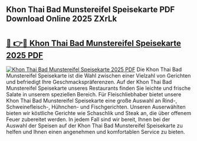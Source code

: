 ## Khon Thai Bad Munstereifel Speisekarte PDF Download Online 2025 ZXrLk

# <h2><a href="http://gc7eaf8.nevu.top/?p=Khon+Thai+Bad+Munstereifel+Speisekarte">🔗 👉🔴 Khon Thai Bad Munstereifel Speisekarte 2025 PDF</a></h2>

[![Khon Thai Bad Munstereifel Speisekarte 2025 PDF](https://i.imgur.com/dBaPXMq.png)](http://gc7eaf8.nevu.top/?p=Khon+Thai+Bad+Munstereifel+Speisekarte)
Die Khon Thai Bad Munstereifel Speisekarte ist die Wahl zwischen einer Vielzahl von Gerichten und befriedigt Ihre Geschmackspräferenzen. Auf der Khon Thai Bad Munstereifel Speisekarte unseres Restaurants finden Sie leichte und frische Salate in unserem speziellen Bereich. Für Fleischliebhaber bietet unsere Khon Thai Bad Munstereifel Speisekarte eine große Auswahl an Rind-, Schweinefleisch-, Hühnchen- und Fischgerichten. Unseren Auserwählten bieten wir köstliche Gerichte wie Schaschlik und Steak an, die über offenem Feuer zubereitet werden. In jedem Fall sind wir bereit, Ihnen bei der Auswahl der Speisen auf der Khon Thai Bad Munstereifel Speisekarte zu helfen und Ihnen einen angenehmen und komfortablen Service zu bieten.
